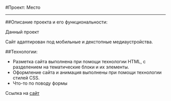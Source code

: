 #Проект: Место
___
##Описание проекта и его функциональности:

  Данный проект

  Сайт адаптирован под мобильные и декстопные медиаустройства.

##Технологии:

 * Разметка сайта выполнена при помощи технологии HTML, с разделением на тематические блоки и их элементы.
 * Оформление сайта и анимация выполнены при помощи технологии стилей CSS.
 * Что-то по поводу формы


Ссылка на [сайт](https://ссылка "Место")
